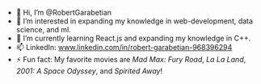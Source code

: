 - 👋 Hi, I’m @RobertGarabetian
- 👀 I’m interested in expanding my knowledge in web-development, data science, and ml.
- 🌱 I’m currently learning React.js and expanding my knowledge in C++.
- 📫 LinkedIn: www.linkedin.com/in/robert-garabetian-968396294
- ⚡ Fun fact: My favorite movies are _Mad Max: Fury Road_, _La La Land_, _2001: A Space Odyssey_, and _Spirited Away_!

